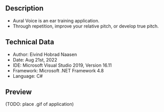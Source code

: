 ## Description
- Aural Voice is an ear training application.
- Through repetition, improve your relative pitch, or develop true pitch.

## Technical Data
- Author: Eivind Hobrad Naasen
- Date: Aug 21st, 2022
- IDE: Microsoft Visual Studio 2019, Version 16.11
- Framework: Microsoft .NET Framework 4.8
- Language: C#

## Preview
(TODO: place .gif of application)
